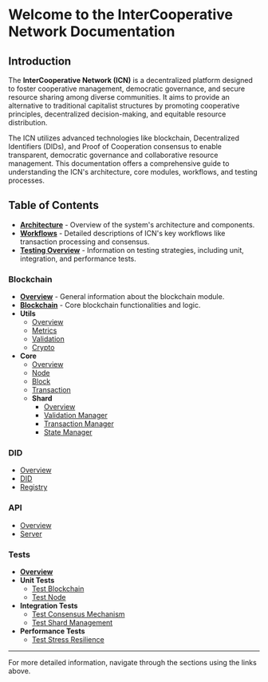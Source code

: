 # Welcome to the InterCooperative Network Documentation

## Introduction

The **InterCooperative Network (ICN)** is a decentralized platform designed to foster cooperative management, democratic governance, and secure resource sharing among diverse communities. It aims to provide an alternative to traditional capitalist structures by promoting cooperative principles, decentralized decision-making, and equitable resource distribution.

The ICN utilizes advanced technologies like blockchain, Decentralized Identifiers (DIDs), and Proof of Cooperation consensus to enable transparent, democratic governance and collaborative resource management. This documentation offers a comprehensive guide to understanding the ICN's architecture, core modules, workflows, and testing processes.

## Table of Contents

- **[Architecture](architecture.md)** - Overview of the system's architecture and components.
- **[Workflows](workflows.md)** - Detailed descriptions of ICN's key workflows like transaction processing and consensus.
- **[Testing Overview](testing_overview.md)** - Information on testing strategies, including unit, integration, and performance tests.

### Blockchain
- **[Overview](blockchain/README.md)** - General information about the blockchain module.
- **[Blockchain](blockchain/blockchain.md)** - Core blockchain functionalities and logic.
- **Utils**
  - [Overview](blockchain/utils/README.md)
  - [Metrics](blockchain/utils/metrics.md)
  - [Validation](blockchain/utils/validation.md)
  - [Crypto](blockchain/utils/crypto.md)
- **Core**
  - [Overview](blockchain/core/README.md)
  - [Node](blockchain/core/node.md)
  - [Block](blockchain/core/block.md)
  - [Transaction](blockchain/core/transaction.md)
  - **Shard**
    - [Overview](blockchain/core/shard/README.md)
    - [Validation Manager](blockchain/core/shard/validation_manager.md)
    - [Transaction Manager](blockchain/core/shard/transaction_manager.md)
    - [State Manager](blockchain/core/shard/state_manager.md)

### DID
- [Overview](did/README.md)
- [DID](did/did.md)
- [Registry](did/registry.md)

### API
- [Overview](api/README.md)
- [Server](api/server.md)

### Tests
- **[Overview](tests/README.md)**
- **Unit Tests**
  - [Test Blockchain](tests/unit/test_blockchain.md)
  - [Test Node](tests/unit/test_node.md)
- **Integration Tests**
  - [Test Consensus Mechanism](tests/integration/test_consensus_mechanism.md)
  - [Test Shard Management](tests/integration/test_shard_management.md)
- **Performance Tests**
  - [Test Stress Resilience](tests/performance/test_stress_resilience.md)

---

For more detailed information, navigate through the sections using the links above.
